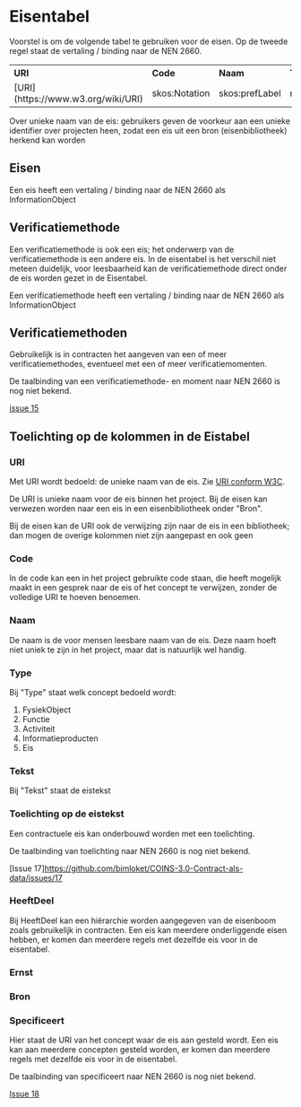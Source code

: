 # Eisentabel


Voorstel is om de volgende tabel te gebruiken voor de eisen. Op de tweede regel staat de vertaling / binding naar de NEN 2660.


<table class="wikitable" style="text-align:left; valign:top">
<tr>
<th> URI
</th>
<th> Code
</th>
<th> Naam
</th>
<th> Tekst
</th>
<th> Toelichting
</th>
<th> heeftDeel
</th>
<th> Ernst
</th>
<th> Bron
</th>
<th> Specificeert
</th></tr>
<tr>
<td> [URI](https://www.w3.org/wiki/URI) </td>
<td> skos:Notation </td>
<td> skos:prefLabel </td>
<td> nen2660:heeftVoorwaardeSpecificatie </td>
<td> ONBEKEND </td>
<td> nen2660:heeftDeel </td>
<td> nen2660:voorwaardeErnstType </td>
<td> nen2660:voorwaardeBronType </td>
<td> ONBEKEND </td>
</td></tr>
</table>

Over unieke naam van de eis: gebruikers geven de voorkeur aan een unieke identifier over projecten heen, zodat een eis uit een bron (eisenbibliotheek) herkend kan worden

## Eisen
Een eis heeft een vertaling / binding naar de NEN 2660 als InformationObject


## Verificatiemethode
Een verificatiemethode is ook een eis; het onderwerp van de verificatiemethode is een andere eis. In de eisentabel is het verschil niet meteen duidelijk, voor leesbaarheid kan de verificatiemethode direct onder de eis worden gezet in de Eisentabel.

Een verificatiemethode heeft een vertaling / binding naar de NEN 2660 als InformationObject

## Verificatiemethoden
Gebruikelijk is in contracten het aangeven van een of meer verificatiemethodes, eventueel met een of meer verificatiemomenten. 

De taalbinding van een verificatiemethode- en moment naar NEN 2660 is nog niet bekend. 

[issue 15](https://github.com/bimloket/COINS-3.0-Contract-als-data/issues/15)


## Toelichting op de kolommen in de Eistabel

### URI
Met URI wordt bedoeld: de unieke naam van de eis. Zie [URI conform W3C](https://www.w3.org/wiki/URI). 

De URI is unieke naam voor de eis binnen het project.
Bij de eisen kan verwezen worden naar een eis in een eisenbibliotheek onder "Bron".

Bij de eisen kan de URI ook de verwijzing zijn naar de eis in een bibliotheek; dan mogen de overige kolommen niet zijn aangepast en ook geen


### Code
In de code kan een in het project gebruikte code staan, die heeft mogelijk maakt in een gesprek naar de eis of het concept te verwijzen, zonder de volledige URI te hoeven benoemen. 



### Naam
De naam is de voor mensen leesbare naam van de eis. Deze naam hoeft niet uniek te zijn in het project, maar dat is natuurlijk wel handig.



### Type
Bij "Type" staat welk concept bedoeld wordt:
1. FysiekObject  
2. Functie  
3. Activiteit   
4. Informatieproducten
5. Eis 


### Tekst
Bij "Tekst" staat de eistekst


### Toelichting op de eistekst
Een contractuele eis kan onderbouwd worden met een toelichting.

De taalbinding van toelichting naar NEN 2660 is nog niet bekend. 

[Issue 17]https://github.com/bimloket/COINS-3.0-Contract-als-data/issues/17



### HeeftDeel
Bij HeeftDeel kan een hiërarchie worden aangegeven van de eisenboom zoals gebruikelijk in contracten. Een eis kan meerdere onderliggende eisen hebben, er komen dan meerdere regels met dezelfde eis voor in de eisentabel. 



### Ernst


### Bron


### Specificeert
Hier staat de URI van het concept waar de eis aan gesteld wordt. Een eis kan aan meerdere concepten gesteld worden, er komen dan meerdere regels met dezelfde eis voor in de eisentabel. 


De taalbinding van specificeert naar NEN 2660 is nog niet bekend. 

[Issue 18](https://github.com/bimloket/COINS-3.0-Contract-als-data/issues/18)








